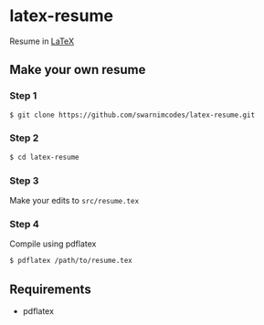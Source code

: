 # latex-resume
Resume in [LaTeX](https://www.latex-project.org/)

## Make your own resume

### Step 1

```bash
$ git clone https://github.com/swarnimcodes/latex-resume.git
```

### Step 2

```bash
$ cd latex-resume
```

### Step 3
Make your edits to `src/resume.tex`

### Step 4
Compile using pdflatex

```bash
$ pdflatex /path/to/resume.tex
```

## Requirements
- pdflatex
